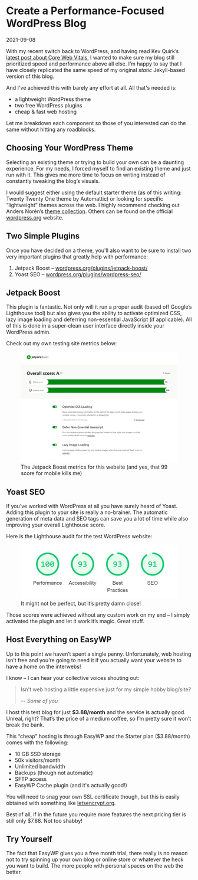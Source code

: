 # Create a Performance-Focused WordPress Blog

2021-09-08

With my recent switch back to WordPress, and having read Kev Quirk’s <a href="https://kevq.uk/core-web-vitals-and-wordpress/" target="_blank" rel="noreferrer noopener">latest post about Core Web Vitals</a>, I wanted to make sure my blog still prioritized speed and performance above all else. I’m happy to say that I have closely replicated the same speed of my original *static* Jekyll-based version of this blog.

And I've achieved this with barely any effort at all. All that's needed is: 

- a lightweight WordPress theme
- two free WordPress plugins
- cheap &amp; fast web hosting

Let me breakdown each component so those of you interested can do the same without hitting any roadblocks.

## Choosing Your WordPress Theme

Selecting an existing theme or trying to build your own can be a daunting experience. For my needs, I forced myself to find an existing theme and just run with it. This gives me more time to focus on writing instead of constantly tweaking the blog’s visuals.

I would suggest either using the default starter theme (as of this writing: Twenty Twenty One theme by Automattic) or looking for specific “lightweight” themes across the web. I highly recommend checking out Anders Norén’s [theme collection](https://andersnoren.se/teman/). Others can be found on the official [wordpress.org](https://wordpress.org/) website.

## Two Simple Plugins

Once you have decided on a theme, you'll also want to be sure to install two very important plugins that greatly help with performance:

1. Jetpack Boost – [wordpress.org/plugins/jetpack-boost/](https://wordpress.org/plugins/jetpack-boost/)
2. Yoast SEO – [wordpress.org/plugins/wordpress-seo/](https://wordpress.org/plugins/wordpress-seo/)

## Jetpack Boost

This plugin is fantastic. Not only will it run a proper audit (based off Google’s Lighthouse tool) but also gives you the ability to activate optimized CSS, lazy image loading and deferring non-essential JavaScript (if applicable). All of this is done in a super-clean user interface directly inside your WordPress admin.

Check out my own testing site metrics below:

<figure>
    <img src="/public/images/jetpack-boost.webp" alt="Jetpack boost numbers">
    <figcaption>The Jetpack Boost metrics for this website (and yes, that 99 score for mobile kills me)</figcaption>
</figure>

## Yoast SEO

If you’ve worked with WordPress at all you have surely heard of Yoast. Adding this plugin to your site is really a no-brainer. The automatic generation of meta data and SEO tags can save you a lot of time while also improving your overall Lighthouse score.

Here is the Lighthouse audit for the test WordPress website:

<figure>
    <img src="/public/images/ugly-duck-audit.webp" alt="Lighthouse audit">
    <figcaption>It might not be perfect, but it’s pretty damn close!</figcaption>
</figure>

Those scores were achieved without any custom work on my end – I simply activated the plugin and let it work it’s magic. Great stuff.

## Host Everything on EasyWP

Up to this point we haven’t spent a single penny. Unfortunately, web hosting isn’t free and you’re going to need it if you actually want your website to have a home on the interwebs!

I know – I can hear your collective voices shouting out:

> Isn't web hosting a little expensive just for my simple hobby blog/site?
>
> -- <cite>Some of you</cite>

I host this test blog for just **$3.88/month** and the service is actually good. Unreal, right? That’s the price of a medium coffee, so I’m pretty sure it won’t break the bank.

This “cheap” hosting is through EasyWP and the Starter plan ($3.88/month) comes with the following:

- 10 GB SSD storage
- 50k visitors/month
- Unlimited bandwidth
- Backups (though not automatic)
- SFTP access
- EasyWP Cache plugin (and it's actually good!)

You will need to snag your own SSL certificate though, but this is easily obtained with something like [letsencrypt.org](https://letsencrypt.org).

Best of all, if in the future you require more features the next pricing tier is still only $7.88. Not too shabby!

## Try Yourself

The fact that EasyWP gives you a free month trial, there really is no reason not to try spinning up your own blog or online store or whatever the heck you want to build. The more people with personal spaces on the web the better.
